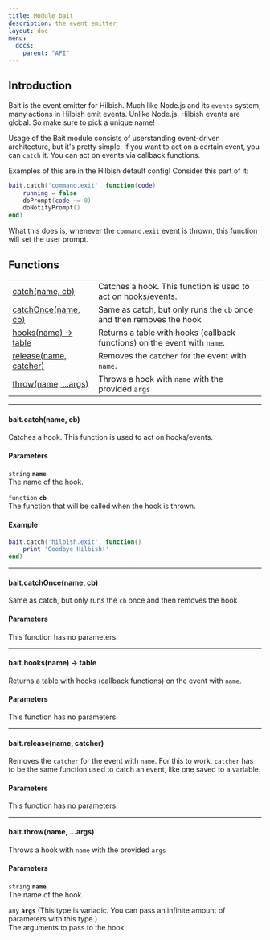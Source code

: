 ```yaml
---
title: Module bait
description: the event emitter
layout: doc
menu:
  docs:
    parent: "API"
---
```


## Introduction

Bait is the event emitter for Hilbish. Much like Node.js and
its `events` system, many actions in Hilbish emit events.
Unlike Node.js, Hilbish events are global. So make sure to
pick a unique name!

Usage of the Bait module consists of userstanding
event-driven architecture, but it's pretty simple:
If you want to act on a certain event, you can `catch` it.
You can act on events via callback functions.

Examples of this are in the Hilbish default config!
Consider this part of it:
```lua
bait.catch('command.exit', function(code)
	running = false
	doPrompt(code ~= 0)
	doNotifyPrompt()
end)
```

What this does is, whenever the `command.exit` event is thrown,
this function will set the user prompt.

## Functions
|||
|----|----|
|<a href="#catch">catch(name, cb)</a>|Catches a hook. This function is used to act on hooks/events.|
|<a href="#catchOnce">catchOnce(name, cb)</a>|Same as catch, but only runs the `cb` once and then removes the hook|
|<a href="#hooks">hooks(name) -> table</a>|Returns a table with hooks (callback functions) on the event with `name`.|
|<a href="#release">release(name, catcher)</a>|Removes the `catcher` for the event with `name`.|
|<a href="#throw">throw(name, ...args)</a>|Throws a hook with `name` with the provided `args`|

<hr><div id='catch'>
<h4 class='heading'>
bait.catch(name, cb)
<a href="#catch" class='heading-link'>
	<i class="fas fa-paperclip"></i>
</a>
</h4>

Catches a hook. This function is used to act on hooks/events.


#### Parameters
`string` **`name`**  
The name of the hook.

`function` **`cb`**  
The function that will be called when the hook is thrown.

#### Example
```lua
bait.catch('hilbish.exit', function()
	print 'Goodbye Hilbish!'
end)
````
</div>

<hr><div id='catchOnce'>
<h4 class='heading'>
bait.catchOnce(name, cb)
<a href="#catchOnce" class='heading-link'>
	<i class="fas fa-paperclip"></i>
</a>
</h4>

Same as catch, but only runs the `cb` once and then removes the hook
#### Parameters
This function has no parameters.  
</div>

<hr><div id='hooks'>
<h4 class='heading'>
bait.hooks(name) -> table
<a href="#hooks" class='heading-link'>
	<i class="fas fa-paperclip"></i>
</a>
</h4>

Returns a table with hooks (callback functions) on the event with `name`.
#### Parameters
This function has no parameters.  
</div>

<hr><div id='release'>
<h4 class='heading'>
bait.release(name, catcher)
<a href="#release" class='heading-link'>
	<i class="fas fa-paperclip"></i>
</a>
</h4>

Removes the `catcher` for the event with `name`.
For this to work, `catcher` has to be the same function used to catch
an event, like one saved to a variable.
#### Parameters
This function has no parameters.  
</div>

<hr><div id='throw'>
<h4 class='heading'>
bait.throw(name, ...args)
<a href="#throw" class='heading-link'>
	<i class="fas fa-paperclip"></i>
</a>
</h4>

Throws a hook with `name` with the provided `args`
#### Parameters
`string` **`name`**  
The name of the hook.

`any` **`args`** (This type is variadic. You can pass an infinite amount of parameters with this type.)  
The arguments to pass to the hook.

</div>

